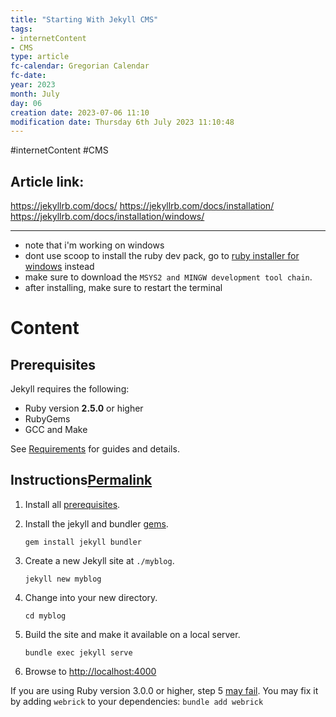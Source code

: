 ```yaml
---
title: "Starting With Jekyll CMS"
tags:
- internetContent
- CMS
type: article
fc-calendar: Gregorian Calendar
fc-date: 
year: 2023
month: July
day: 06
creation date: 2023-07-06 11:10
modification date: Thursday 6th July 2023 11:10:48
---
```


#internetContent  #CMS
## Article link:
https://jekyllrb.com/docs/
https://jekyllrb.com/docs/installation/
https://jekyllrb.com/docs/installation/windows/
_____
- note that i'm working on windows
- dont use scoop to install the ruby dev pack, go to [ruby installer for windows](https://rubyinstaller.org/downloads/) instead
- make sure to download the `MSYS2 and MINGW development tool chain`.
- after installing, make sure to restart the terminal 
# Content 
## Prerequisites

Jekyll requires the following:

- Ruby version **2.5.0** or higher
- RubyGems
- GCC and Make

See [Requirements](https://jekyllrb.com/docs/installation/#requirements) for guides and details.

## Instructions[Permalink](https://jekyllrb.com/docs/#instructions "Permalink")

1. Install all [prerequisites](https://jekyllrb.com/docs/installation/).
2. Install the jekyll and bundler [gems](https://jekyllrb.com/docs/ruby-101/#gems).
    
    ```
    gem install jekyll bundler
    ```
    
3. Create a new Jekyll site at `./myblog`.
    
    ```
    jekyll new myblog
    ```
    
4. Change into your new directory.
    
    ```
    cd myblog
    ```
    
5. Build the site and make it available on a local server.
    
    ```
    bundle exec jekyll serve
    ```
    
6. Browse to [http://localhost:4000](http://localhost:4000/)

If you are using Ruby version 3.0.0 or higher, step 5 [may fail](https://github.com/github/pages-gem/issues/752). You may fix it by adding `webrick` to your dependencies: `bundle add webrick`
